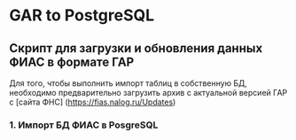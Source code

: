 # GAR to PostgreSQL
## Скрипт для загрузки и обновления данных ФИАС в формате ГАР

Для того, чтобы выполнить импорт таблиц в собственную БД, необходимо предварительно
загрузить архив с актуальной версией ГАР с [сайта ФНС] (https://fias.nalog.ru/Updates)

### 1. Импорт БД ФИАС в PosgreSQL